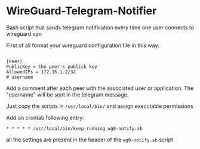 # WireGuard-Telegram-Notifier
Bash script that sands telegram notification every time one user connects to wireguard vpn

First of all format your wireguard configuration file in this way:
```

[Peer]
PublicKey = the peer's publick key
AllowedIPs = 172.16.1.2/32
# username

```
Add a comment after each peer with the associated user or application.
The "username" will be sent in the telegram message.

Just copy the scripts in `/usr/local/bin/` and assign executable permissions

Add on crontab following entry:
```
* * * * * /usr/local/bin/keep_running_wg0-notify.sh
```
all the settings are present in the header of the `wg0-notify.sh` script



